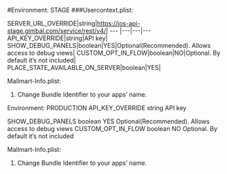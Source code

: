 #Environment: STAGE
###Usercontext.plist:

SERVER_URL_OVERRIDE|string|https://ios-api-stage.gimbal.com/service/rest/v4/|
--- |---|---|---
API_KEY_OVERRIDE|string|API key|
SHOW_DEBUG_PANELS|boolean|YES|Optional(Recommended). Allows access to debug views|
CUSTOM_OPT_IN_FLOW|boolean|NO|Optional. By default it’s not included|
PLACE_STATE_AVAILABLE_ON_SERVER|boolean|YES|


Mallmart-Info.plist:
1.	Change Bundle Identifier to your apps’ name.




Environment: PRODUCTION
API_KEY_OVERRIDE
string
API key

SHOW_DEBUG_PANELS
boolean
YES
Optional(Recommended). Allows access to debug views
CUSTOM_OPT_IN_FLOW
boolean
NO
Optional. By default it’s not included

Mallmart-Info.plist:
1.	Change Bundle Identifier to your apps’ name.

